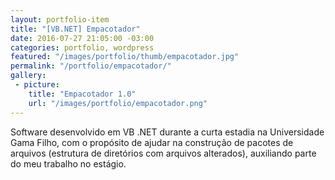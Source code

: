 ```yaml
---
layout: portfolio-item
title: "[VB.NET] Empacotador"
date: 2016-07-27 21:05:00 -03:00
categories: portfolio, wordpress
featured: "/images/portfolio/thumb/empacotador.jpg"
permalink: "/portfolio/empacotador/"
gallery:
 - picture:
    title: "Empacotador 1.0"
    url: "/images/portfolio/empacotador.png"
---
```

Software desenvolvido em VB .NET durante a curta estadia na Universidade Gama Filho, com o propósito de ajudar na construção de pacotes de arquivos (estrutura de diretórios com arquivos alterados), auxiliando parte do meu trabalho no estágio.